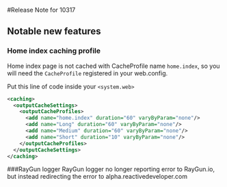 #Release Note for 10317

## Notable  new features
### Home index caching profile
Home index page is not cached with CacheProfile name `home.index`, so you will need the `CacheProfile` registered in your web.config.

Put this line of code inside your `<system.web>`
```xml
<caching>
  <outputCacheSettings>
    <outputCacheProfiles>
      <add name="home.index" duration="60" varyByParam="none"/>
      <add name="Long" duration="60" varyByParam="none"/>
      <add name="Medium" duration="60" varyByParam="none"/>
      <add name="Short" duration="10" varyByParam="none"/>
    </outputCacheProfiles>
  </outputCacheSettings>
</caching>
```

###RayGun logger
RayGun logger no longer reporting error to RayGun.io, but instead redirecting the error to alpha.reactivedeveloper.com
